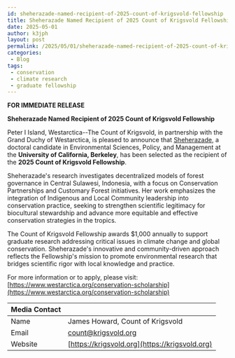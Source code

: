 ```yaml
---
id: sheherazade-named-recipient-of-2025-count-of-krigsvold-fellowship
title: Sheherazade Named Recipient of 2025 Count of Krigsvold Fellowship
date: 2025-05-01
author: k3jph
layout: post
permalink: /2025/05/01/sheherazade-named-recipient-of-2025-count-of-krigsvold-fellowship
categories:
 - Blog 
tags:
 - conservation
 - climate research
 - graduate fellowship
---
```


**FOR IMMEDIATE RELEASE**

**Sheherazade Named Recipient of 2025 Count of Krigsvold Fellowship**

Peter I Island, Westarctica--The Count of Krigsvold, in partnership with the
Grand Duchy of Westarctica, is pleased to announce that
[Sheherazade](https://ourenvironment.berkeley.edu/users/1808368), a doctoral
candidate in Environmental Sciences, Policy, and Management at the **University
of California, Berkeley**, has been selected as the recipient of the **2025
Count of Krigsvold Fellowship**.

Sheherazade's research investigates decentralized models of forest governance in
Central Sulawesi, Indonesia, with a focus on Conservation Partnerships and
Customary Forest initiatives. Her work emphasizes the integration of Indigenous
and Local Community leadership into conservation practice, seeking to strengthen
scientific legitimacy for biocultural stewardship and advance more equitable and
effective conservation strategies in the tropics.

The Count of Krigsvold Fellowship awards $1,000 annually to support graduate
research addressing critical issues in climate change and global conservation.
Sheherazade's innovative and community-driven approach reflects the Fellowship's
mission to promote environmental research that bridges scientific rigor with
local knowledge and practice.

For more information or to apply, please visit:
[https://www.westarctica.org/conservation-scholarship](https://www.westarctica.org/conservation-scholarship)

| **Media Contact** |                                                |
|:------------------|:-----------------------------------------------|
| Name              | James Howard, Count of Krigsvold               |
| Email             | count@krigsvold.org                            |
| Website           | [https://krigsvold.org](https://krigsvold.org) |



